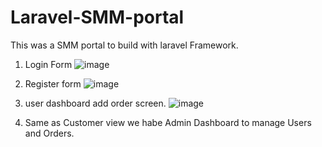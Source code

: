# Laravel-SMM-portal

This was a SMM portal to build with laravel Framework.

1. Login Form
![image](https://user-images.githubusercontent.com/105475583/195011305-0beb4722-6433-4636-bab9-7385e34ec9f6.png)

2. Register form
![image](https://user-images.githubusercontent.com/105475583/195011542-48cf7647-ae8f-4f1b-8130-42e1fb9c4ded.png)

3. user dashboard add order screen.
![image](https://user-images.githubusercontent.com/105475583/195011831-cf5a5753-68de-4338-8fd2-87fdb341f7e8.png)

4. Same as Customer view we habe Admin Dashboard to manage Users and Orders.
